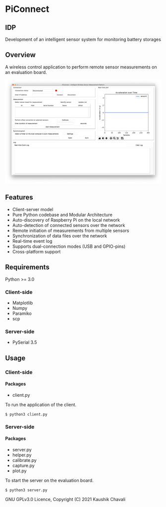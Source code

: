 # PiConnect

## IDP
Development of an intelligent sensor system for monitoring battery storages

## Overview
A wireless control application to perform remote sensor measurements on an evaluation board.

<img src="https://github.com/KaushikChavali/PiConnect/blob/main/screens/PiConnect.png?raw=true" alt="PiConnectv2 GUI">

## Features
- Client-server model
- Pure Python codebase and Modular Architecture
- Auto-discovery of Raspberry Pi on the local network
- Auto-detection of connected sensors over the network
- Remote initiation of measurements from multiple sensors
- Synchronization of data files over the network
- Real-time event log
- Supports dual-connection modes (USB and GPIO-pins)
- Cross-platform support

## Requirements
Python >= 3.0

### Client-side
* Matplotlib
* Numpy
* Paramiko
* scp

### Server-side
* PySerial 3.5

## Usage

### Client-side

#### Packages
* client.py

To run the application of the client.

```console
$ python3 client.py
```

### Server-side

#### Packages
* server.py
* helper.py
* calibrate.py
* capture.py
* plot.py

To start the server on the evaluation board.

```console
$ python3 server.py
```
GNU GPLv3.0 Licence, Copyright (C) 2021  Kaushik Chavali
